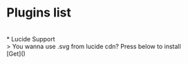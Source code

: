 <h1>Plugins list</h1>
<br>
* Lucide Support<br>
> You wanna use .svg from lucide cdn? Press below to install<br>
[Get](<https://github.com/ExoHub-io/RCF-Plugins/tree/main/plugins/lucide_support>)
